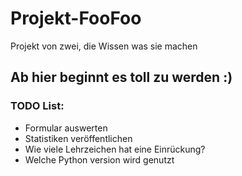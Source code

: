 # Projekt-FooFoo
Projekt von zwei, die Wissen was sie machen

## Ab hier beginnt es toll zu werden :)

### TODO List:
- Formular auswerten 
- Statistiken veröffentlichen 
- Wie viele Lehrzeichen hat eine Einrückung?
- Welche Python version wird genutzt
